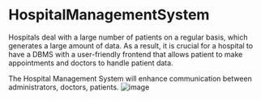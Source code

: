 # HospitalManagementSystem
Hospitals deal with a large number of patients on a regular basis, which generates a large amount of data. As a result, it is crucial for a hospital to have a DBMS with a user-friendly frontend that allows patient to make appointments and doctors to handle patient data.

The Hospital Management System will enhance communication between administrators, doctors, patients. 
![image](https://github.com/user-attachments/assets/0c245322-4b11-45bf-92c9-3b951f73a634)

